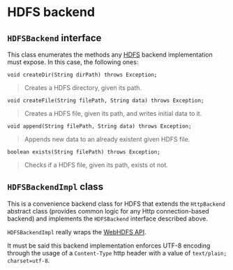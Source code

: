 # HDFS backend
## `HDFSBackend` interface
This class enumerates the methods any [HDFS](https://hadoop.apache.org/docs/current/hadoop-project-dist/hadoop-hdfs/HdfsUserGuide.html) backend implementation must expose. In this case, the following ones:

    void createDir(String dirPath) throws Exception;

> Creates a HDFS directory, given its path.

    void createFile(String filePath, String data) throws Exception;

> Creates a HDFS file, given its path, and writes initial data to it.

    void append(String filePath, String data) throws Exception;

> Appends new data to an already existent given HDFS file.

    boolean exists(String filePath) throws Exception;

> Checks if a HDFS file, given its path, exists ot not.

## `HDFSBackendImpl` class
This is a convenience backend class for HDFS that extends the `HttpBackend` abstract class (provides common logic for any Http connection-based backend) and implements the `HDFSBackend` interface described above.

`HDFSBackendImpl` really wraps the [WebHDFS API](https://hadoop.apache.org/docs/current/hadoop-project-dist/hadoop-hdfs/WebHDFS.html).

It must be said this backend implementation enforces UTF-8 encoding through the usage of a `Content-Type` http header with a value of `text/plain; charset=utf-8`.
